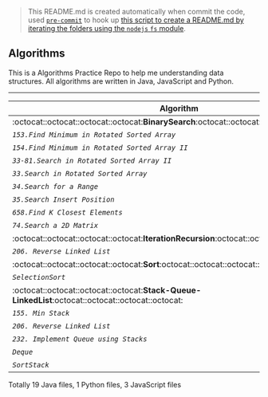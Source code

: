 > This README.md is created automatically when commit the code, used [`pre-commit`](https://www.npmjs.com/package/pre-commit) to hook up [this script to create a README.md by iterating the folders using the `nodejs` `fs` module](https://github.com/dylan-shao/Algorithms/blob/master/index.js). 
## Algorithms
This is a Algorithms Practice Repo to help me understanding data structures.
All algorithms are written in Java, JavaScript and Python.

----------

|Algorithm|  Java  | Python  |  JavaScript
|--- |:--------------:| :-------:|  :---:
|:octocat::octocat::octocat::octocat:**BinarySearch**:octocat::octocat::octocat::octocat:|:octocat::octocat::octocat::octocat:|:octocat::octocat::octocat::octocat:|:octocat::octocat::octocat::octocat:
|*`153.Find Minimum in Rotated Sorted Array`*| [Solution.java](https://github.com/dylan-shao/Algorithms/blob/master/.%2FBinarySearch%2F153.Find%20Minimum%20in%20Rotated%20Sorted%20Array/Solution.java)|[Todo...](undefined)|[Todo...](undefined)
|*`154.Find Minimum in Rotated Sorted Array II`*| [Solution.java](https://github.com/dylan-shao/Algorithms/blob/master/.%2FBinarySearch%2F154.Find%20Minimum%20in%20Rotated%20Sorted%20Array%20II/Solution.java)|[Todo...](undefined)|[Todo...](undefined)
|*`33-81.Search in Rotated Sorted Array II`*| [Solution.java](https://github.com/dylan-shao/Algorithms/blob/master/.%2FBinarySearch%2F33-81.Search%20in%20Rotated%20Sorted%20Array%20II/Solution.java)|[Todo...](undefined)|[Todo...](undefined)
|*`33.Search in Rotated Sorted Array`*| [Solution.java](https://github.com/dylan-shao/Algorithms/blob/master/.%2FBinarySearch%2F33.Search%20in%20Rotated%20Sorted%20Array/Solution.java)|[Todo...](undefined)|[Todo...](undefined)
|*`34.Search for a Range`*| [Solution.java](https://github.com/dylan-shao/Algorithms/blob/master/.%2FBinarySearch%2F34.Search%20for%20a%20Range/Solution.java)|[Todo...](undefined)|[Todo...](undefined)
|*`35.Search Insert Position`*| [Solution.java](https://github.com/dylan-shao/Algorithms/blob/master/.%2FBinarySearch%2F35.Search%20Insert%20Position/Solution.java)|[Todo...](undefined)|[Todo...](undefined)
|*`658.Find K Closest Elements`*| [Solution.java](https://github.com/dylan-shao/Algorithms/blob/master/.%2FBinarySearch%2F658.Find%20K%20Closest%20Elements/Solution.java)|[Todo...](undefined)|[Todo...](undefined)
|*`74.Search a 2D Matrix`*| [Solution.java](https://github.com/dylan-shao/Algorithms/blob/master/.%2FBinarySearch%2F74.Search%20a%202D%20Matrix/Solution.java)|[Todo...](undefined)|[Todo...](undefined)
|:octocat::octocat::octocat::octocat:**IterationRecursion**:octocat::octocat::octocat::octocat:|:octocat::octocat::octocat::octocat:|:octocat::octocat::octocat::octocat:|:octocat::octocat::octocat::octocat:
|*`206. Reverse Linked List`*| [Recursion.java](https://github.com/dylan-shao/Algorithms/blob/master/.%2FIterationRecursion%2F206.%20Reverse%20Linked%20List/Recursion.java)|[Todo...](undefined)|[Todo...](undefined)
|:octocat::octocat::octocat::octocat:**Sort**:octocat::octocat::octocat::octocat:|:octocat::octocat::octocat::octocat:|:octocat::octocat::octocat::octocat:|:octocat::octocat::octocat::octocat:
|*`SelectionSort`*| [SelectionSort.java](https://github.com/dylan-shao/Algorithms/blob/master/.%2FSort%2FSelectionSort/SelectionSort.java)|[selection_sort.py](https://github.com/dylan-shao/Algorithms/blob/master/.%2FSort%2FSelectionSort/selection_sort.py)|[selectionSort.js](https://github.com/dylan-shao/Algorithms/blob/master/.%2FSort%2FSelectionSort/selectionSort.js)
|:octocat::octocat::octocat::octocat:**Stack-Queue-LinkedList**:octocat::octocat::octocat::octocat:|:octocat::octocat::octocat::octocat:|:octocat::octocat::octocat::octocat:|:octocat::octocat::octocat::octocat:
|*`155. Min Stack`*| [Solution.java](https://github.com/dylan-shao/Algorithms/blob/master/.%2FStack-Queue-LinkedList%2F155.%20Min%20Stack/Solution.java)|[Todo...](undefined)|[solution.js](https://github.com/dylan-shao/Algorithms/blob/master/.%2FStack-Queue-LinkedList%2F155.%20Min%20Stack/solution.js)
|*`206. Reverse Linked List`*| [Solution(Recursion).java](https://github.com/dylan-shao/Algorithms/blob/master/.%2FStack-Queue-LinkedList%2F206.%20Reverse%20Linked%20List/Solution(Recursion).java)|[Todo...](undefined)|[Todo...](undefined)
|*`232. Implement Queue using Stacks`*| [Solution.java](https://github.com/dylan-shao/Algorithms/blob/master/.%2FStack-Queue-LinkedList%2F232.%20Implement%20Queue%20using%20Stacks/Solution.java)|[Todo...](undefined)|[solution.js](https://github.com/dylan-shao/Algorithms/blob/master/.%2FStack-Queue-LinkedList%2F232.%20Implement%20Queue%20using%20Stacks/solution.js)
|*`Deque`*| [Deque.java](https://github.com/dylan-shao/Algorithms/blob/master/.%2FStack-Queue-LinkedList%2FDeque/Deque.java)|[Todo...](undefined)|[Todo...](undefined)
|*`SortStack`*| [SortStack2.java](https://github.com/dylan-shao/Algorithms/blob/master/.%2FStack-Queue-LinkedList%2FSortStack/SortStack2.java)|[Todo...](undefined)|[Todo...](undefined)


Totally 19 Java files, 1 Python files, 3 JavaScript files